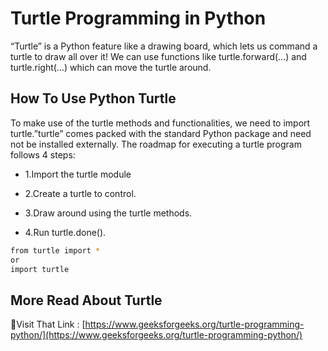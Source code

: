 # Turtle Programming in Python


“Turtle” is a Python feature like a drawing board, which lets us command a turtle to draw all over it! We can use functions like turtle.forward(…) and turtle.right(…) which can move the turtle around.
## How To Use Python Turtle

To make use of the turtle methods and functionalities, we need to import turtle.”turtle” comes packed with the standard Python package and need not be installed externally. The roadmap for executing a turtle program follows 4 steps:

- 1.Import the turtle module

- 2.Create a turtle to control.

- 3.Draw around using the turtle methods.

- 4.Run turtle.done().

```bash
from turtle import *
or
import turtle
```
    
## More Read About Turtle 

🔗Visit That Link : [https://www.geeksforgeeks.org/turtle-programming-python/](https://www.geeksforgeeks.org/turtle-programming-python/)

